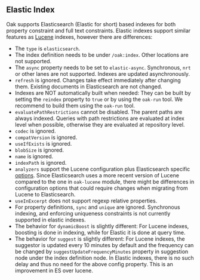 <!--
   Licensed to the Apache Software Foundation (ASF) under one or more
   contributor license agreements.  See the NOTICE file distributed with
   this work for additional information regarding copyright ownership.
   The ASF licenses this file to You under the Apache License, Version 2.0
   (the "License"); you may not use this file except in compliance with
   the License.  You may obtain a copy of the License at

       http://www.apache.org/licenses/LICENSE-2.0

   Unless required by applicable law or agreed to in writing, software
   distributed under the License is distributed on an "AS IS" BASIS,
   WITHOUT WARRANTIES OR CONDITIONS OF ANY KIND, either express or implied.
   See the License for the specific language governing permissions and
   limitations under the License.
  -->

## Elastic Index

Oak supports Elasticsearch (Elastic for short) based indexes for both property constraint and full
text constraints.
Elastic indexes support similar features as [Lucene][lucene] indexes,
however there are differences:

* The `type` is `elasticsearch`.
* The index definition needs to be under `/oak:index`.
  Other locations are not supported.
* The `async` property needs to be set to `elastic-async`.
  Synchronous, `nrt` or other lanes are not supported.
  Indexes are updated asynchronously.
* `refresh` is ignored.
  Changes take effect immediately after changing them.
  Existing documents in Elasticsearch are not changed.
* Indexes are NOT automatically built when needed:
  They can be built by setting the `reindex` property to `true` or by using the `oak-run` tool.
  We recommend to build them using the `oak-run` tool.
* `evaluatePathRestrictions` cannot be disabled. The parent paths are always indexed. Queries with
  path restrictions are
  evaluated at index level when possible, otherwise they are evaluated at repository level.
* `codec` is ignored.
* `compatVersion` is ignored.
* `useIfExists` is ignored.
* `blobSize` is ignored.
* `name` is ignored.
* `indexPath` is ignored.
* `analyzers` support the Lucene configuration plus Elasticsearch specific [options][options]. Since
  Elasticsearch uses
  a more recent version of Lucene compared to the one in `oak-lucene` module, there might be
  differences in configuration options
  that could require changes when migrating from Lucene to Elasticsearch.
* `useInExcerpt` does not support regexp relative properties.
* For property definitions, `sync` and `unique` are ignored.
  Synchronous indexing, and enforcing uniqueness constraints is not currently supported in elastic
  indexes.
* The behavior for `dynamicBoost` is slightly different:
  For Lucene indexes, boosting is done in indexing, while for Elastic it is done at query time.
* The behavior for `suggest` is slightly different:
  For Lucene indexes, the suggestor is updated every 10 minutes by default and the frequency
  can be changed by `suggestUpdateFrequencyMinutes` property in suggestion node under the index
  definition node.
  In Elastic indexes, there is no such delay and thus no need for the above config property. This is
  an improvement in ES over lucene.

[lucene]: https://jackrabbit.apache.org/oak/docs/query/lucene.html

[options]: https://www.elastic.co/guide/en/elasticsearch/reference/current/configure-text-analysis.html

